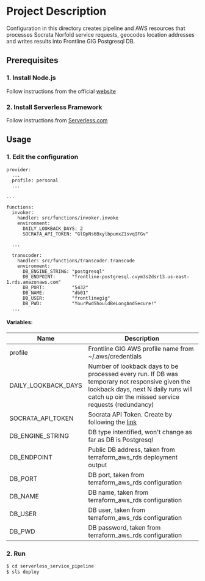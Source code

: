 # Project Description
Configuration in this directory creates pipeline and AWS resources that processes Socrata Norfold service requests, geocodes location addresses and writes results into Frontline GIG Postgresql DB. 


## Prerequisites

### 1. Install Node.js

Follow instructions from the official [website](https://nodejs.org/en/download/)

### 2. Install Serverless Framework

Follow instructions from [Serverless.com](https://www.serverless.com/framework/docs/providers/aws/guide/installation)

## Usage

### 1. Edit the configuration

```sls
provider:
  ...
  profile: personal
  ...

...

functions:
  invoker:
    handler: src/functions/invoker.invoke
    environment:
      DAILY_LOOKBACK_DAYS: 2
      SOCRATA_API_TOKEN: "GlDpNs6BxylbpumxZ1svqIFGv"

  ...

  transcoder:
    handler: src/functions/transcoder.transcode
    environment:
      DB_ENGINE_STRING: "postgresql"
      DB_ENDPOINT:      "frontline-postgresql.cvym3s2dsr13.us-east-1.rds.amazonaws.com"
      DB_PORT:          "5432"
      DB_NAME:          "db01"
      DB_USER:          "frontlinegig"
      DB_PWD:           "YourPwdShouldBeLongAndSecure!"
  ...
```

#### Variables:

| Name | Description |
|------|-------------|
| profile | Frontline GIG AWS profile name from ~/.aws/credentials |
| DAILY_LOOKBACK_DAYS | Number of lookback days to be processed every run. If DB was temporary not responsive given the lookback days, next N daily runs will catch up oin the missed service requests (redundancy) |
| SOCRATA_API_TOKEN | Socrata API Token. Create by following the [link](https://data.norfolk.gov/login) |
| DB_ENGINE_STRING | DB type intentified, won't change as far as DB is Postgresql |
| DB_ENDPOINT | Public DB address, taken from terraform_aws_rds deployment output |
| DB_PORT | DB port, taken from terraform_aws_rds configuration |
| DB_NAME | DB name, taken from terraform_aws_rds configuration |
| DB_USER | DB user, taken from terraform_aws_rds configuration |
| DB_PWD | DB password, taken from terraform_aws_rds configuration |

### 2. Run

```bash
$ cd serverless_service_pipeline
$ sls deploy
```

